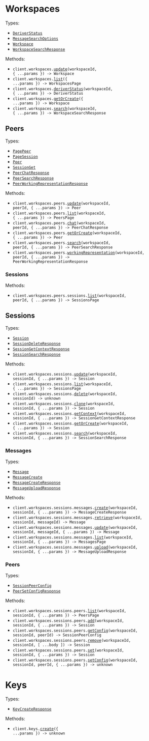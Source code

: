 # Workspaces

Types:

- <code><a href="./src/resources/workspaces/workspaces.ts">DeriverStatus</a></code>
- <code><a href="./src/resources/workspaces/workspaces.ts">MessageSearchOptions</a></code>
- <code><a href="./src/resources/workspaces/workspaces.ts">Workspace</a></code>
- <code><a href="./src/resources/workspaces/workspaces.ts">WorkspaceSearchResponse</a></code>

Methods:

- <code title="put /v2/workspaces/{workspace_id}">client.workspaces.<a href="./src/resources/workspaces/workspaces.ts">update</a>(workspaceId, { ...params }) -> Workspace</code>
- <code title="post /v2/workspaces/list">client.workspaces.<a href="./src/resources/workspaces/workspaces.ts">list</a>({ ...params }) -> WorkspacesPage</code>
- <code title="get /v2/workspaces/{workspace_id}/deriver/status">client.workspaces.<a href="./src/resources/workspaces/workspaces.ts">deriverStatus</a>(workspaceId, { ...params }) -> DeriverStatus</code>
- <code title="post /v2/workspaces">client.workspaces.<a href="./src/resources/workspaces/workspaces.ts">getOrCreate</a>({ ...params }) -> Workspace</code>
- <code title="post /v2/workspaces/{workspace_id}/search">client.workspaces.<a href="./src/resources/workspaces/workspaces.ts">search</a>(workspaceId, { ...params }) -> WorkspaceSearchResponse</code>

## Peers

Types:

- <code><a href="./src/resources/workspaces/peers/peers.ts">PagePeer</a></code>
- <code><a href="./src/resources/workspaces/peers/peers.ts">PageSession</a></code>
- <code><a href="./src/resources/workspaces/peers/peers.ts">Peer</a></code>
- <code><a href="./src/resources/workspaces/peers/peers.ts">SessionGet</a></code>
- <code><a href="./src/resources/workspaces/peers/peers.ts">PeerChatResponse</a></code>
- <code><a href="./src/resources/workspaces/peers/peers.ts">PeerSearchResponse</a></code>
- <code><a href="./src/resources/workspaces/peers/peers.ts">PeerWorkingRepresentationResponse</a></code>

Methods:

- <code title="put /v2/workspaces/{workspace_id}/peers/{peer_id}">client.workspaces.peers.<a href="./src/resources/workspaces/peers/peers.ts">update</a>(workspaceId, peerId, { ...params }) -> Peer</code>
- <code title="post /v2/workspaces/{workspace_id}/peers/list">client.workspaces.peers.<a href="./src/resources/workspaces/peers/peers.ts">list</a>(workspaceId, { ...params }) -> PeersPage</code>
- <code title="post /v2/workspaces/{workspace_id}/peers/{peer_id}/chat">client.workspaces.peers.<a href="./src/resources/workspaces/peers/peers.ts">chat</a>(workspaceId, peerId, { ...params }) -> PeerChatResponse</code>
- <code title="post /v2/workspaces/{workspace_id}/peers">client.workspaces.peers.<a href="./src/resources/workspaces/peers/peers.ts">getOrCreate</a>(workspaceId, { ...params }) -> Peer</code>
- <code title="post /v2/workspaces/{workspace_id}/peers/{peer_id}/search">client.workspaces.peers.<a href="./src/resources/workspaces/peers/peers.ts">search</a>(workspaceId, peerId, { ...params }) -> PeerSearchResponse</code>
- <code title="post /v2/workspaces/{workspace_id}/peers/{peer_id}/representation">client.workspaces.peers.<a href="./src/resources/workspaces/peers/peers.ts">workingRepresentation</a>(workspaceId, peerId, { ...params }) -> PeerWorkingRepresentationResponse</code>

### Sessions

Methods:

- <code title="post /v2/workspaces/{workspace_id}/peers/{peer_id}/sessions">client.workspaces.peers.sessions.<a href="./src/resources/workspaces/peers/sessions.ts">list</a>(workspaceId, peerId, { ...params }) -> SessionsPage</code>

## Sessions

Types:

- <code><a href="./src/resources/workspaces/sessions/sessions.ts">Session</a></code>
- <code><a href="./src/resources/workspaces/sessions/sessions.ts">SessionDeleteResponse</a></code>
- <code><a href="./src/resources/workspaces/sessions/sessions.ts">SessionGetContextResponse</a></code>
- <code><a href="./src/resources/workspaces/sessions/sessions.ts">SessionSearchResponse</a></code>

Methods:

- <code title="put /v2/workspaces/{workspace_id}/sessions/{session_id}">client.workspaces.sessions.<a href="./src/resources/workspaces/sessions/sessions.ts">update</a>(workspaceId, sessionId, { ...params }) -> Session</code>
- <code title="post /v2/workspaces/{workspace_id}/sessions/list">client.workspaces.sessions.<a href="./src/resources/workspaces/sessions/sessions.ts">list</a>(workspaceId, { ...params }) -> SessionsPage</code>
- <code title="delete /v2/workspaces/{workspace_id}/sessions/{session_id}">client.workspaces.sessions.<a href="./src/resources/workspaces/sessions/sessions.ts">delete</a>(workspaceId, sessionId) -> unknown</code>
- <code title="get /v2/workspaces/{workspace_id}/sessions/{session_id}/clone">client.workspaces.sessions.<a href="./src/resources/workspaces/sessions/sessions.ts">clone</a>(workspaceId, sessionId, { ...params }) -> Session</code>
- <code title="get /v2/workspaces/{workspace_id}/sessions/{session_id}/context">client.workspaces.sessions.<a href="./src/resources/workspaces/sessions/sessions.ts">getContext</a>(workspaceId, sessionId, { ...params }) -> SessionGetContextResponse</code>
- <code title="post /v2/workspaces/{workspace_id}/sessions">client.workspaces.sessions.<a href="./src/resources/workspaces/sessions/sessions.ts">getOrCreate</a>(workspaceId, { ...params }) -> Session</code>
- <code title="post /v2/workspaces/{workspace_id}/sessions/{session_id}/search">client.workspaces.sessions.<a href="./src/resources/workspaces/sessions/sessions.ts">search</a>(workspaceId, sessionId, { ...params }) -> SessionSearchResponse</code>

### Messages

Types:

- <code><a href="./src/resources/workspaces/sessions/messages.ts">Message</a></code>
- <code><a href="./src/resources/workspaces/sessions/messages.ts">MessageCreate</a></code>
- <code><a href="./src/resources/workspaces/sessions/messages.ts">MessageCreateResponse</a></code>
- <code><a href="./src/resources/workspaces/sessions/messages.ts">MessageUploadResponse</a></code>

Methods:

- <code title="post /v2/workspaces/{workspace_id}/sessions/{session_id}/messages/">client.workspaces.sessions.messages.<a href="./src/resources/workspaces/sessions/messages.ts">create</a>(workspaceId, sessionId, { ...params }) -> MessageCreateResponse</code>
- <code title="get /v2/workspaces/{workspace_id}/sessions/{session_id}/messages/{message_id}">client.workspaces.sessions.messages.<a href="./src/resources/workspaces/sessions/messages.ts">retrieve</a>(workspaceId, sessionId, messageId) -> Message</code>
- <code title="put /v2/workspaces/{workspace_id}/sessions/{session_id}/messages/{message_id}">client.workspaces.sessions.messages.<a href="./src/resources/workspaces/sessions/messages.ts">update</a>(workspaceId, sessionId, messageId, { ...params }) -> Message</code>
- <code title="post /v2/workspaces/{workspace_id}/sessions/{session_id}/messages/list">client.workspaces.sessions.messages.<a href="./src/resources/workspaces/sessions/messages.ts">list</a>(workspaceId, sessionId, { ...params }) -> MessagesPage</code>
- <code title="post /v2/workspaces/{workspace_id}/sessions/{session_id}/messages/upload">client.workspaces.sessions.messages.<a href="./src/resources/workspaces/sessions/messages.ts">upload</a>(workspaceId, sessionId, { ...params }) -> MessageUploadResponse</code>

### Peers

Types:

- <code><a href="./src/resources/workspaces/sessions/peers.ts">SessionPeerConfig</a></code>
- <code><a href="./src/resources/workspaces/sessions/peers.ts">PeerSetConfigResponse</a></code>

Methods:

- <code title="get /v2/workspaces/{workspace_id}/sessions/{session_id}/peers">client.workspaces.sessions.peers.<a href="./src/resources/workspaces/sessions/peers.ts">list</a>(workspaceId, sessionId, { ...params }) -> PeersPage</code>
- <code title="post /v2/workspaces/{workspace_id}/sessions/{session_id}/peers">client.workspaces.sessions.peers.<a href="./src/resources/workspaces/sessions/peers.ts">add</a>(workspaceId, sessionId, { ...params }) -> Session</code>
- <code title="get /v2/workspaces/{workspace_id}/sessions/{session_id}/peers/{peer_id}/config">client.workspaces.sessions.peers.<a href="./src/resources/workspaces/sessions/peers.ts">getConfig</a>(workspaceId, sessionId, peerId) -> SessionPeerConfig</code>
- <code title="delete /v2/workspaces/{workspace_id}/sessions/{session_id}/peers">client.workspaces.sessions.peers.<a href="./src/resources/workspaces/sessions/peers.ts">remove</a>(workspaceId, sessionId, [ ...body ]) -> Session</code>
- <code title="put /v2/workspaces/{workspace_id}/sessions/{session_id}/peers">client.workspaces.sessions.peers.<a href="./src/resources/workspaces/sessions/peers.ts">set</a>(workspaceId, sessionId, { ...params }) -> Session</code>
- <code title="post /v2/workspaces/{workspace_id}/sessions/{session_id}/peers/{peer_id}/config">client.workspaces.sessions.peers.<a href="./src/resources/workspaces/sessions/peers.ts">setConfig</a>(workspaceId, sessionId, peerId, { ...params }) -> unknown</code>

# Keys

Types:

- <code><a href="./src/resources/keys.ts">KeyCreateResponse</a></code>

Methods:

- <code title="post /v2/keys">client.keys.<a href="./src/resources/keys.ts">create</a>({ ...params }) -> unknown</code>
